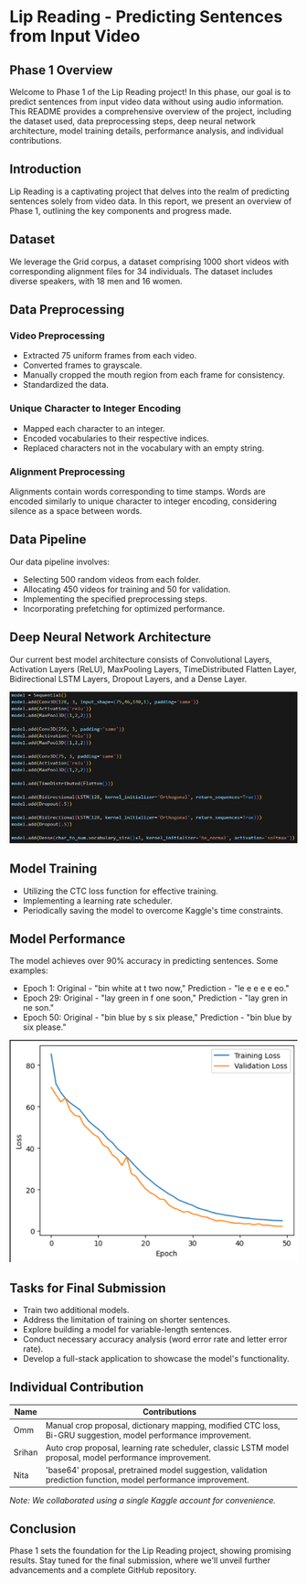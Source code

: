 # Lip Reading - Predicting Sentences from Input Video

## Phase 1 Overview

Welcome to Phase 1 of the Lip Reading project! In this phase, our goal is to predict sentences from input video data without using audio information. This README provides a comprehensive overview of the project, including the dataset used, data preprocessing steps, deep neural network architecture, model training details, performance analysis, and individual contributions.

## Introduction

Lip Reading is a captivating project that delves into the realm of predicting sentences solely from video data. In this report, we present an overview of Phase 1, outlining the key components and progress made.

## Dataset

We leverage the Grid corpus, a dataset comprising 1000 short videos with corresponding alignment files for 34 individuals. The dataset includes diverse speakers, with 18 men and 16 women.

## Data Preprocessing

### Video Preprocessing
- Extracted 75 uniform frames from each video.
- Converted frames to grayscale.
- Manually cropped the mouth region from each frame for consistency.
- Standardized the data.

### Unique Character to Integer Encoding
- Mapped each character to an integer.
- Encoded vocabularies to their respective indices.
- Replaced characters not in the vocabulary with an empty string.

### Alignment Preprocessing
Alignments contain words corresponding to time stamps. Words are encoded similarly to unique character to integer encoding, considering silence as a space between words.

## Data Pipeline

Our data pipeline involves:
- Selecting 500 random videos from each folder.
- Allocating 450 videos for training and 50 for validation.
- Implementing the specified preprocessing steps.
- Incorporating prefetching for optimized performance.

## Deep Neural Network Architecture

Our current best model architecture consists of Convolutional Layers, Activation Layers (ReLU), MaxPooling Layers, TimeDistributed Flatten Layer, Bidirectional LSTM Layers, Dropout Layers, and a Dense Layer.

![Current Best Model](model.png)

## Model Training

- Utilizing the CTC loss function for effective training.
- Implementing a learning rate scheduler.
- Periodically saving the model to overcome Kaggle's time constraints.

## Model Performance

The model achieves over 90% accuracy in predicting sentences. Some examples:
- Epoch 1: Original - "bin white at t two now," Prediction - "le e e e e eo."
- Epoch 29: Original - "lay green in f one soon," Prediction - "lay gren in ne son."
- Epoch 50: Original - "bin blue by s six please," Prediction - "bin blue by six please."

![Training and Validation Loss Graph](loss.png)

## Tasks for Final Submission

- Train two additional models.
- Address the limitation of training on shorter sentences.
- Explore building a model for variable-length sentences.
- Conduct necessary accuracy analysis (word error rate and letter error rate).
- Develop a full-stack application to showcase the model's functionality.

## Individual Contribution

| Name   | Contributions                                          |
|--------|--------------------------------------------------------|
| Omm    | Manual crop proposal, dictionary mapping, modified CTC loss, Bi-GRU suggestion, model performance improvement. |
| Srihan | Auto crop proposal, learning rate scheduler, classic LSTM model proposal, model performance improvement.       |
| Nita   | 'base64' proposal, pretrained model suggestion, validation prediction function, model performance improvement. |

*Note: We collaborated using a single Kaggle account for convenience.*

## Conclusion

Phase 1 sets the foundation for the Lip Reading project, showing promising results. Stay tuned for the final submission, where we'll unveil further advancements and a complete GitHub repository.
